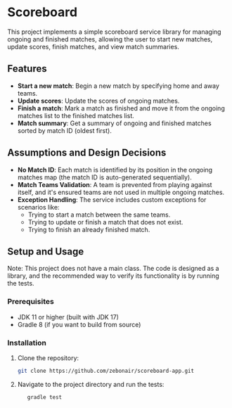 # Scoreboard

This project implements a simple scoreboard service library for managing ongoing and finished matches, allowing the user to start new matches, update scores, finish matches, and view match summaries.

## Features

- **Start a new match**: Begin a new match by specifying home and away teams.
- **Update scores**: Update the scores of ongoing matches.
- **Finish a match**: Mark a match as finished and move it from the ongoing matches list to the finished matches list.
- **Match summary**: Get a summary of ongoing and finished matches sorted by match ID (oldest first).

## Assumptions and Design Decisions

- **No Match ID**: Each match is identified by its position in the ongoing matches map (the match ID is auto-generated sequentially).
- **Match Teams Validation**: A team is prevented from playing against itself, and it's ensured teams are not used in multiple ongoing matches.
- **Exception Handling**: The service includes custom exceptions for scenarios like:
    - Trying to start a match between the same teams.
    - Trying to update or finish a match that does not exist.
    - Trying to finish an already finished match.

## Setup and Usage
Note: This project does not have a main class. The code is designed as a library, and the recommended way to verify its functionality is by running the tests.
### Prerequisites

- JDK 11 or higher (built with JDK 17)
- Gradle 8 (if you want to build from source)

### Installation

1. Clone the repository:
   ```bash
   git clone https://github.com/zebonair/scoreboard-app.git
   
2. Navigate to the project directory and run the tests:
   ```bash
      gradle test
